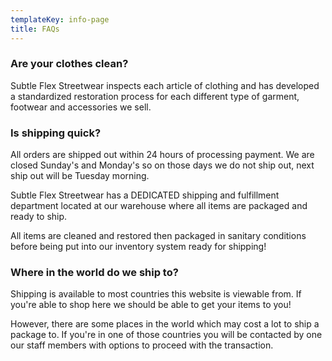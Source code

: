 ```yaml
---
templateKey: info-page
title: FAQs
---
```

### Are your clothes clean?

Subtle Flex Streetwear inspects each article of clothing and has developed a standardized restoration process for each different type of garment, footwear and accessories we sell. 

### Is shipping quick?

All orders are shipped out within 24 hours of processing payment. We are closed Sunday's and Monday's so on those days we do not ship out, next ship out will be Tuesday morning. 

Subtle Flex Streetwear has a DEDICATED shipping and fulfillment department located at our warehouse where all items are packaged and ready to ship. 

All items are cleaned and restored then packaged in sanitary conditions before being put into our inventory system ready for shipping! 

### Where in the world do we ship to?

Shipping is available to most countries this website is viewable from. If you're able to shop here we should be able to get your items to you! 

However, there are some places in the world which may cost a lot to ship a package to. If you're in one of those countries you will be contacted by one our staff members with options to proceed with the transaction.